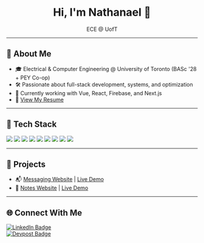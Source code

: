 <h1 align="center">Hi, I'm Nathanael 👋</h1>
<p align="center">ECE @ UofT</p>

---

## 📄 About Me

- 🎓 Electrical & Computer Engineering @ University of Toronto (BASc '28 + PEY Co-op)
- 🛠️ Passionate about full-stack development, systems, and optimization
- 🌱 Currently working with Vue, React, Firebase, and Next.js
- 📌 [View My Resume](https://drive.google.com/file/d/1ZAPjlQmBcMLF33T6-6UGWJngLpqn1z1x/view)

---

## 🧰 Tech Stack

<p>
  <img src="https://img.shields.io/badge/Python-3776AB?style=flat&logo=python&logoColor=white"/>
  <img src="https://img.shields.io/badge/C/C++-00599C?style=flat&logo=c%2B%2B&logoColor=white"/>
  <img src="https://img.shields.io/badge/JavaScript-F7DF1E?style=flat&logo=javascript&logoColor=black"/>
  <img src="https://img.shields.io/badge/TypeScript-3178C6?style=flat&logo=typescript&logoColor=white"/>
  <img src="https://img.shields.io/badge/React-20232A?style=flat&logo=react&logoColor=61DAFB"/>
  <img src="https://img.shields.io/badge/Vue.js-42b883?style=flat&logo=vue.js&logoColor=white"/>
  <img src="https://img.shields.io/badge/Tailwind_CSS-38B2AC?style=flat&logo=tailwind-css&logoColor=white"/>
  <img src="https://img.shields.io/badge/Firebase-FFCA28?style=flat&logo=firebase&logoColor=black"/>
  <img src="https://img.shields.io/badge/GitHub-181717?style=flat&logo=github&logoColor=white"/>
</p>

---

## 🚀 Projects

- 📬 [Messaging Website](https://github.com/nathwung/messaging) | [Live Demo](https://chat-55a76.web.app/#/auth)
- 📝 [Notes Website](https://github.com/nathwung/notes) | [Live Demo](https://bulkynotes.web.app/auth)

---

## 🌐 Connect With Me

<p align="left">
  <a href="https://www.linkedin.com/in/nathanael-wung-548348288" target="_blank">
    <img src="https://img.shields.io/badge/LinkedIn-nathanael--wung-0A66C2?style=for-the-badge&logo=linkedin&logoColor=white" alt="LinkedIn Badge"/>
  </a>
  <br>
  <a href="https://devpost.com/nathwung" target="_blank">
    <img src="https://img.shields.io/badge/Devpost-nathwung-003E54?style=for-the-badge&logo=devpost&logoColor=white" alt="Devpost Badge"/>
  </a>
</p>
